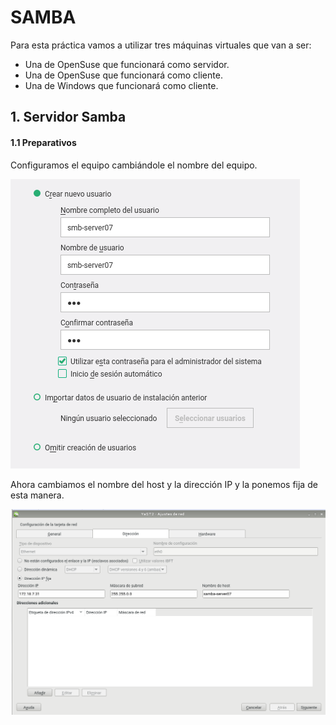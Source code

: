 # SAMBA

Para esta práctica vamos a utilizar tres máquinas virtuales que van a 
ser:

* Una de OpenSuse que funcionará como servidor.
* Una de OpenSuse que funcionará como cliente.
* Una de Windows que funcionará como cliente.

## 1. Servidor Samba 

#### 1.1 Preparativos

Configuramos el equipo cambiándole el nombre del equipo.

![](./img/1.png)

Ahora cambiamos el nombre del host y la dirección IP y la ponemos fija de esta manera.

![](./img/2.png)


